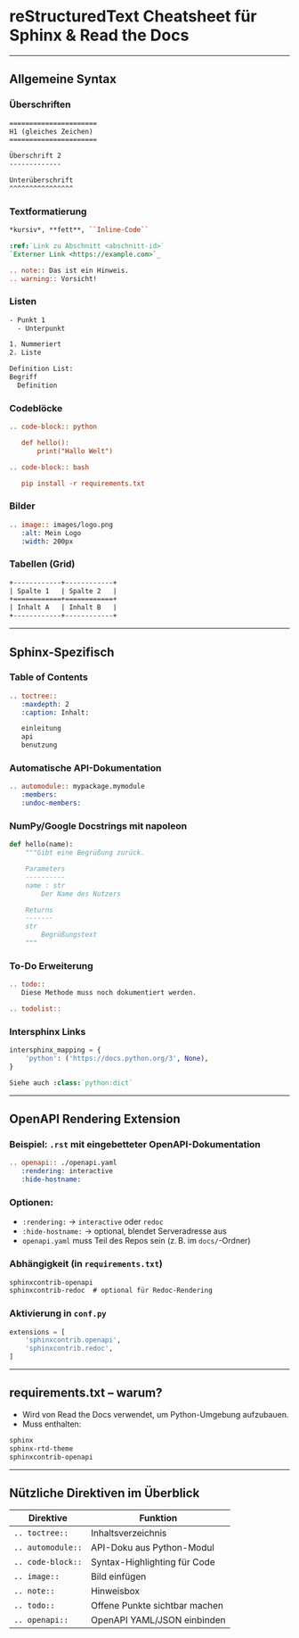 # reStructuredText Cheatsheet für Sphinx & Read the Docs

---

## Allgemeine Syntax

### **Überschriften**
```rst
======================
H1 (gleiches Zeichen)
======================

Überschrift 2
-------------

Unterüberschrift
^^^^^^^^^^^^^^^^
```

### **Textformatierung**
```rst
*kursiv*, **fett**, ``Inline-Code``

:ref:`Link zu Abschnitt <abschnitt-id>`
`Externer Link <https://example.com>`_

.. note:: Das ist ein Hinweis.
.. warning:: Vorsicht!
```

### **Listen**
```rst
- Punkt 1
  - Unterpunkt

1. Nummeriert
2. Liste

Definition List:
Begriff
  Definition
```

### **Codeblöcke**
```rst
.. code-block:: python

   def hello():
       print("Hallo Welt")
```

```rst
.. code-block:: bash

   pip install -r requirements.txt
```

### **Bilder**
```rst
.. image:: images/logo.png
   :alt: Mein Logo
   :width: 200px
```

### **Tabellen (Grid)**
```rst
+------------+------------+
| Spalte 1   | Spalte 2   |
+============+============+
| Inhalt A   | Inhalt B   |
+------------+------------+
```

---

## Sphinx-Spezifisch

### **Table of Contents**
```rst
.. toctree::
   :maxdepth: 2
   :caption: Inhalt:

   einleitung
   api
   benutzung
```

### **Automatische API-Dokumentation**
```rst
.. automodule:: mypackage.mymodule
   :members:
   :undoc-members:
```

### **NumPy/Google Docstrings mit napoleon**
```python
def hello(name):
    """Gibt eine Begrüßung zurück.

    Parameters
    ----------
    name : str
        Der Name des Nutzers

    Returns
    -------
    str
        Begrüßungstext
    """
```

### **To-Do Erweiterung**
```rst
.. todo::
   Diese Methode muss noch dokumentiert werden.

.. todolist::
```

### **Intersphinx Links**
```python
intersphinx_mapping = {
    'python': ('https://docs.python.org/3', None),
}
```
```rst
Siehe auch :class:`python:dict`
```

---

## OpenAPI Rendering Extension

### Beispiel: `.rst` mit eingebetteter OpenAPI-Dokumentation

```rst
.. openapi:: ./openapi.yaml
   :rendering: interactive
   :hide-hostname:
```

### Optionen:
- `:rendering:` → `interactive` oder `redoc`
- `:hide-hostname:` → optional, blendet Serveradresse aus
- `openapi.yaml` muss Teil des Repos sein (z. B. im `docs/`-Ordner)

### Abhängigkeit (in `requirements.txt`)
```txt
sphinxcontrib-openapi
sphinxcontrib-redoc  # optional für Redoc-Rendering
```

### Aktivierung in `conf.py`
```python
extensions = [
    'sphinxcontrib.openapi',
    'sphinxcontrib.redoc',
]
```

---

## requirements.txt – warum?

- Wird von Read the Docs verwendet, um Python-Umgebung aufzubauen.
- Muss enthalten:
```txt
sphinx
sphinx-rtd-theme
sphinxcontrib-openapi
```

---

## Nützliche Direktiven im Überblick

| Direktive             | Funktion                            |
|-----------------------|-------------------------------------|
| `.. toctree::`        | Inhaltsverzeichnis                  |
| `.. automodule::`     | API-Doku aus Python-Modul           |
| `.. code-block::`     | Syntax-Highlighting für Code        |
| `.. image::`          | Bild einfügen                       |
| `.. note::`           | Hinweisbox                          |
| `.. todo::`           | Offene Punkte sichtbar machen       |
| `.. openapi::`        | OpenAPI YAML/JSON einbinden         |
